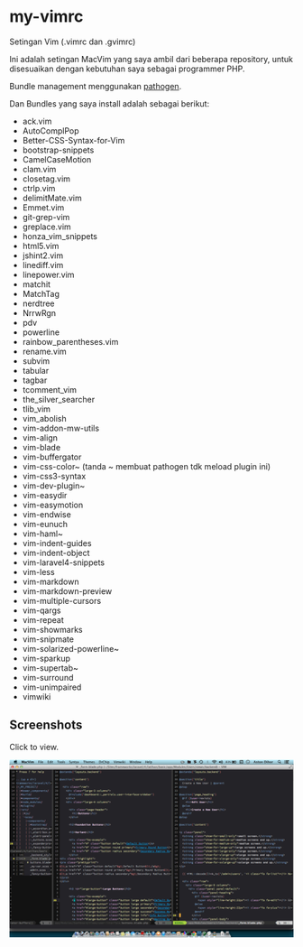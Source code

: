 my-vimrc
========

Setingan Vim (.vimrc dan .gvimrc)

Ini adalah setingan MacVim yang saya ambil dari beberapa repository, untuk disesuaikan dengan kebutuhan saya sebagai programmer PHP.

Bundle management menggunakan [pathogen](https://github.com/tpope/vim-pathogen).

Dan Bundles yang saya install adalah sebagai berikut:

- ack.vim
- AutoComplPop
- Better-CSS-Syntax-for-Vim
- bootstrap-snippets
- CamelCaseMotion
- clam.vim
- closetag.vim
- ctrlp.vim
- delimitMate.vim
- Emmet.vim
- git-grep-vim
- greplace.vim
- honza_vim_snippets
- html5.vim
- jshint2.vim
- linediff.vim
- linepower.vim
- matchit
- MatchTag
- nerdtree
- NrrwRgn
- pdv
- powerline
- rainbow_parentheses.vim
- rename.vim
- subvim
- tabular
- tagbar
- tcomment_vim
- the_silver_searcher
- tlib_vim
- vim_abolish
- vim-addon-mw-utils
- vim-align
- vim-blade
- vim-buffergator
- vim-css-color~ (tanda ~ membuat pathogen tdk meload plugin ini)
- vim-css3-syntax
- vim-dev-plugin~
- vim-easydir
- vim-easymotion
- vim-endwise
- vim-eunuch
- vim-haml~
- vim-indent-guides
- vim-indent-object
- vim-laravel4-snippets
- vim-less
- vim-markdown
- vim-markdown-preview
- vim-multiple-cursors
- vim-qargs
- vim-repeat
- vim-showmarks
- vim-snipmate
- vim-solarized-powerline~
- vim-sparkup
- vim-supertab~
- vim-surround
- vim-unimpaired
- vimwiki

Screenshots
-----------

Click to view.

[![MacVim](https://github.com/astondihor/my-vimrc/raw/master/img/macvim.png)](https://github.com/astondihor/my-vimrc/raw/master/img/macvim.png)
